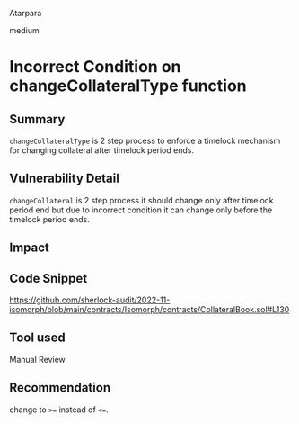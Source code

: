 Atarpara

medium

# Incorrect Condition on changeCollateralType function

## Summary
`changeCollateralType` is 2 step process to enforce a timelock mechanism for changing collateral after timelock period ends.

## Vulnerability Detail
`changeCollateral` is 2 step process it should change only after timelock period end but due to incorrect condition it can change only before the timelock period ends.

## Impact


## Code Snippet
https://github.com/sherlock-audit/2022-11-isomorph/blob/main/contracts/Isomorph/contracts/CollateralBook.sol#L130

## Tool used

Manual Review

## Recommendation
change to `>=` instead of `<=`.